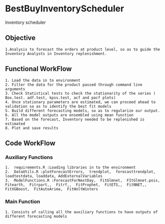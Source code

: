 # BestBuyInventoryScheduler
Inventory scheduler
## Objective
	1.Analysis to forecast the orders at product level, so as to guide the Inventory Analysts in Inventory replenishment.
## Functional WorkFlow
	1. Load the data in to environment
	2. Filter the data for the product passed through command line arguments
	3. Check Statistical tests to check the stationarity of the series ( Box.test. adf.test, kpss.test, acf and pacf plots)
	4. Once stationary parameters are estimated, we can proceed ahead to validation so as to identify the best fit models
	5. Build different forecasting models, so as to regularize our output.
	6. All the model outputs are ensembled using mean function
	7. Based on the forecast, Inventory needed to be replenished is estimated
	8. Plot and save results
## Code WorkFlow
### Auxiliary Functions
	1.  requirements.R :Loading libraries in to the environment
	2.  DataUtils.R :plotForecastErrors,  trendplot,  forecasttrendplot,  loadtestdata, loaddata, AddExternalVariables
  	3.  ModelFunctions.R :ForecastForNextDay,  FitGlmnet,  FItGlmnet.pois,  Fitearth,  Fitrpart,,  Fitrf,,  FitProphet,  FitETS,,  FitNNET,,  FitXGBoost,  FitAutoArima,  FitHoltWinters
### Main Function
	1. Consists of calling all the auxiliary functions to have outputs of different forecasting models
  
